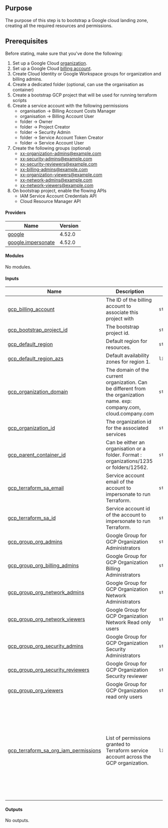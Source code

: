 <!-- BEGIN_TF_DOCS -->
## Purpose
The purpose of this step is to bootstrap a Google cloud landing zone, creating all the required resources and permissions.

## Prerequisites
Before stating, make sure that you've done the following:

1. Set up a Google Cloud [organization](https://cloud.google.com/resource-manager/docs/creating-managing-organization).
2. Set up a Google Cloud [billing account](https://cloud.google.com/billing/docs/how-to/manage-billing-account).
3. Create Cloud Identity or Google Workspace groups for organization and billing admins.
4. Create a dedicated folder (optional, can use the organisation as container)
5. Create a bootstrap GCP project that will be used for running terraform scripts
6. Create a service account with the following permissions
   - organisation -> Billing Account Costs Manager
   - organisation -> Billing Account User
   - folder -> Owner
   - folder -> Project Creator
   - folder -> Security Admin
   - folder -> Service Account Token Creator
   - folder -> Service Account User
7. Create the following groups (optional)
   - xx-organization-admins@example.com
   - xx-security-admins@example.com
   - xx-security-reviewers@example.com
   - xx-billing-admins@example.com
   - xx-organization-viewers@example.com
   - xx-network-admins@example.com
   - xx-network-viewers@example.com
8. On bootstrap project, enable the flowing APIs
   - IAM Service Account Credentials API
   - Cloud Resource Manager API

#### Providers

| Name | Version |
|------|---------|
| <a name="provider_google"></a> [google](#provider_google) | 4.52.0 |
| <a name="provider_google.impersonate"></a> [google.impersonate](#provider_google.impersonate) | 4.52.0 |

#### Modules

No modules.

#### Inputs

| Name | Description | Type | Default | Required |
|------|-------------|------|---------|:--------:|
| <a name="input_gcp_billing_account"></a> [gcp_billing_account](#input_gcp_billing_account) | The ID of the billing account to associate this project with | `string` | n/a | yes |
| <a name="input_gcp_bootstrap_project_id"></a> [gcp_bootstrap_project_id](#input_gcp_bootstrap_project_id) | The bootstrap project id. | `string` | n/a | yes |
| <a name="input_gcp_default_region"></a> [gcp_default_region](#input_gcp_default_region) | Default region for resources. | `string` | n/a | yes |
| <a name="input_gcp_default_region_azs"></a> [gcp_default_region_azs](#input_gcp_default_region_azs) | Default availability zones for region 1. | `list(string)` | n/a | yes |
| <a name="input_gcp_organization_domain"></a> [gcp_organization_domain](#input_gcp_organization_domain) | The domain of the current organization. Can be different from the organization name. exp:  company.com, cloud.company.com | `string` | n/a | yes |
| <a name="input_gcp_organization_id"></a> [gcp_organization_id](#input_gcp_organization_id) | The organization id for the associated services | `string` | n/a | yes |
| <a name="input_gcp_parent_container_id"></a> [gcp_parent_container_id](#input_gcp_parent_container_id) | Can be either an organisation or a folder. Format : organizations/1235 or folders/12562. | `string` | n/a | yes |
| <a name="input_gcp_terraform_sa_email"></a> [gcp_terraform_sa_email](#input_gcp_terraform_sa_email) | Service account email of the account to impersonate to run Terraform. | `string` | n/a | yes |
| <a name="input_gcp_terraform_sa_id"></a> [gcp_terraform_sa_id](#input_gcp_terraform_sa_id) | Service account id of the account to impersonate to run Terraform. | `string` | n/a | yes |
| <a name="input_gcp_group_org_admins"></a> [gcp_group_org_admins](#input_gcp_group_org_admins) | Google Group for GCP Organization Administrators | `string` | `null` | no |
| <a name="input_gcp_group_org_billing_admins"></a> [gcp_group_org_billing_admins](#input_gcp_group_org_billing_admins) | Google Group for GCP Organization Billing Administrators | `string` | `null` | no |
| <a name="input_gcp_group_org_network_admins"></a> [gcp_group_org_network_admins](#input_gcp_group_org_network_admins) | Google Group for GCP Organization Network Administrators | `string` | `null` | no |
| <a name="input_gcp_group_org_network_viewers"></a> [gcp_group_org_network_viewers](#input_gcp_group_org_network_viewers) | Google Group for GCP Organization Network Read only users | `string` | `null` | no |
| <a name="input_gcp_group_org_security_admins"></a> [gcp_group_org_security_admins](#input_gcp_group_org_security_admins) | Google Group for GCP Organization Security Administrators | `string` | `null` | no |
| <a name="input_gcp_group_org_security_reviewers"></a> [gcp_group_org_security_reviewers](#input_gcp_group_org_security_reviewers) | Google Group for GCP Organization Security reviewer | `string` | `null` | no |
| <a name="input_gcp_group_org_viewers"></a> [gcp_group_org_viewers](#input_gcp_group_org_viewers) | Google Group for GCP Organization read only users | `string` | `null` | no |
| <a name="input_gcp_terraform_sa_org_iam_permissions"></a> [gcp_terraform_sa_org_iam_permissions](#input_gcp_terraform_sa_org_iam_permissions) | List of permissions granted to Terraform service account across the GCP organization. | `list(string)` | <pre>[<br>  "roles/billing.user",<br>  "roles/compute.networkAdmin",<br>  "roles/compute.xpnAdmin",<br>  "roles/iam.securityAdmin",<br>  "roles/iam.serviceAccountAdmin",<br>  "roles/logging.configWriter",<br>  "roles/orgpolicy.policyAdmin",<br>  "roles/resourcemanager.folderAdmin",<br>  "roles/securitycenter.admin",<br>  "roles/iam.securityAdmin",<br>  "roles/monitoring.admin"<br>]</pre> | no |

#### Outputs

No outputs.
<!-- END_TF_DOCS -->
